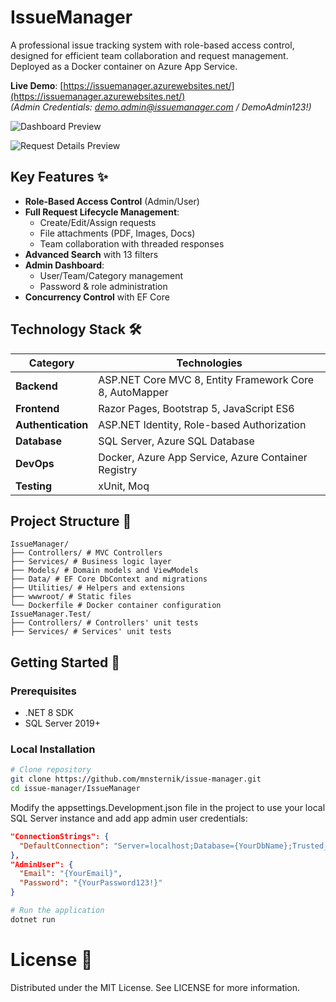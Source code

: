 # IssueManager 

A professional issue tracking system with role-based access control, designed for efficient team collaboration and request management. Deployed as a Docker container on Azure App Service.

**Live Demo**: [https://issuemanager.azurewebsites.net/](https://issuemanager.azurewebsites.net/)  
*(Admin Credentials: demo.admin@issuemanager.com / DemoAdmin123!)*

![Dashboard Preview ](https://github.com/user-attachments/assets/8d9fd99e-b825-4f5c-b4fb-46b4473565f4)

![Request Details Preview](https://github.com/user-attachments/assets/78864040-b5ec-4393-8113-dfb6cfbdf981)

## Key Features ✨

- **Role-Based Access Control** (Admin/User)
- **Full Request Lifecycle Management**:
  - Create/Edit/Assign requests
  - File attachments (PDF, Images, Docs)
  - Team collaboration with threaded responses
- **Advanced Search** with 13 filters
- **Admin Dashboard**:
  - User/Team/Category management
  - Password & role administration
- **Concurrency Control** with EF Core

## Technology Stack 🛠️

| Category               | Technologies                                                               |
|------------------------|----------------------------------------------------------------------------|
| **Backend**            | ASP.NET Core MVC 8, Entity Framework Core 8, AutoMapper                    |
| **Frontend**           | Razor Pages, Bootstrap 5, JavaScript ES6                                   |
| **Authentication**     | ASP.NET Identity, Role-based Authorization                                 |
| **Database**           | SQL Server, Azure SQL Database                                             |
| **DevOps**             | Docker, Azure App Service, Azure Container Registry                        |
| **Testing**            | xUnit, Moq                                                                 |

## Project Structure 📂
```
IssueManager/  
├── Controllers/ # MVC Controllers  
├── Services/ # Business logic layer  
├── Models/ # Domain models and ViewModels  
├── Data/ # EF Core DbContext and migrations  
├── Utilities/ # Helpers and extensions  
├── wwwroot/ # Static files  
└── Dockerfile # Docker container configuration
IssueManager.Test/
├── Controllers/ # Controllers' unit tests 
├── Services/ # Services' unit tests
```

## Getting Started 🚀

### Prerequisites
- .NET 8 SDK
- SQL Server 2019+

### Local Installation
```bash
# Clone repository
git clone https://github.com/mnsternik/issue-manager.git
cd issue-manager/IssueManager
```

Modify the appsettings.Development.json file in the project to use your local SQL Server instance and add app admin user credentials:
```json
"ConnectionStrings": {
  "DefaultConnection": "Server=localhost;Database={YourDbName};Trusted_Connection=True;MultipleActiveResultSets=true"
},
"AdminUser": {
  "Email": "{YourEmail}",
  "Password": "{YourPassword123!}"
}
```

```bash
# Run the application
dotnet run
```

# License 📄
Distributed under the MIT License. See LICENSE for more information.
